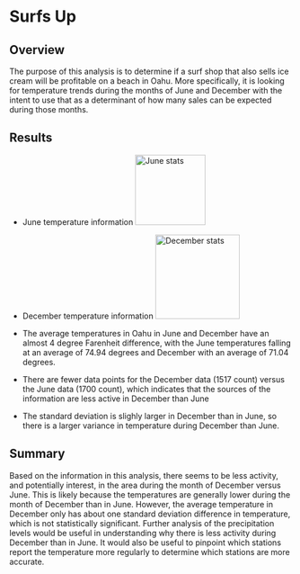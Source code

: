 # Surfs Up
## Overview
The purpose of this analysis is to determine if a surf shop that also sells ice cream will be profitable on a beach in Oahu. More specifically, it is looking for temperature trends during the months of June and December with the intent to use that as a determinant of how many sales can be expected during those months.

## Results
* June temperature information <img width="125" alt="June stats" src="https://user-images.githubusercontent.com/101011641/167311102-508a488c-e28c-4fac-b391-f370f1ad416a.png">
* December temperature information <img width="150" alt="December stats" src="https://user-images.githubusercontent.com/101011641/167311116-b9b4cbc6-243f-4c2b-beec-ac66cb851abc.png">


* The average temperatures in Oahu in June and December have an almost 4 degree Farenheit difference, with the June temperatures falling at an average of 74.94 degrees and December with an average of 71.04 degrees.
* There are fewer data points for the December data (1517 count) versus the June data (1700 count), which indicates that the sources of the information are less active in December than June
* The standard deviation is slighly larger in December than in June, so there is a larger variance in temperature during December than June.

## Summary
Based on the information in this analysis, there seems to be less activity, and potentially interest, in the area during the month of December versus June. This is likely because the temperatures are generally lower during the month of December than in June. However, the average temperature in December only has about one standard deviation difference in temperature, which is not statistically significant. Further analysis of the precipitation levels would be useful in understanding why there is less activity during December than in June. It would also be useful to pinpoint which stations report the temperature more regularly to determine which stations are more accurate.
